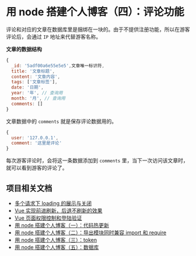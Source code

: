# 用 node 搭建个人博客（四）：评论功能
评论和对应的文章在数据库里是捆绑在一块的。由于不提供注册功能，所以在游客评论后，会通过 `IP` 地址来代替游客名称。

**文章的数据结构**
```js
{
  _id: '5adf00a6e55e5e5',文章唯一标识符,
  title: '文章标题',
  content: '文章内容',
  tags: ['文章标签'],
  date: '日期',
  year: '年', // 查询用
  month: '月', // 查询用
  comments: []
}
```
文章数据中的 `comments` 就是保存评论数据用的。
```js
{
  user: '127.0.0.1',
  comment: '这里是评论'
}
```
每次游客评论时，会将这一条数据添加到 `comments` 里，当下一次访问该文章时，就可以看到游客的评论了。

## 项目相关文档
* [多个请求下 loading 的展示与关闭](https://github.com/woai3c/Front-end-articles/blob/master/control%20loading.md)
* [Vue 实现前进刷新，后退不刷新的效果](https://github.com/woai3c/Front-end-articles/blob/master/vue%20refresh.md)
* [Vue 页面权限控制和登陆验证](https://github.com/woai3c/Front-end-articles/blob/master/authentication.md)
* [用 node 搭建个人博客（一）：代码热更新](https://github.com/woai3c/Front-end-articles/blob/master/node-blog1.md)
* [用 node 搭建个人博客（二）：导出模块同时兼容 import 和 require](https://github.com/woai3c/Front-end-articles/blob/master/node-blog2.md)
* [用 node 搭建个人博客（三）：token](https://github.com/woai3c/Front-end-articles/blob/master/node-blog3.md)
* [用 node 搭建个人博客（五）：数据库](https://github.com/woai3c/Front-end-articles/blob/master/node-blog5.md)
